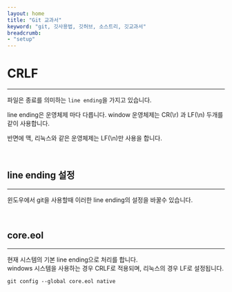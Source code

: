 ```yaml
---
layout: home
title: "Git 교과서"
keyword: "git, 깃사용법, 깃허브, 소스트리, 깃교과서"
breadcrumb:
- "setup"
---
```


# CRLF
---
파일은 종료를 의미하는 `line ending`을 가지고 있습니다.

line ending은 운영체제 마다 다릅니다.
window 운영체제는 CR(\r) 과 LF(\n) 두개를 같이 사용합니다.

반면에 맥, 리눅스와 같은 운영체제는 LF(\n)만 사용을 합니다.

<br>

## line ending 설정
---
윈도우에서 git을 사용할때 이러한 line ending의 설정을 바꿀수 있습니다.

<br>

## core.eol
---
현재 시스템의 기본 line ending으로 처리를 합니다.  
windows 시스템을 사용하는 경우 CRLF로 적용되며, 리눅스의 경우 LF로 설정됩니다.

```
git config --global core.eol native
```

<br>